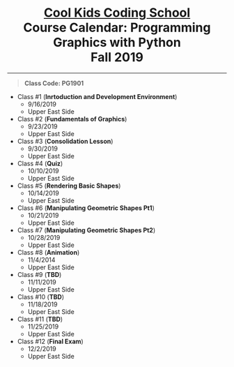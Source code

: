 # <center> [**Cool Kids Coding School**](http://www.coolkidscodingschool.com)<br>Course Calendar: **Programming Graphics with Python**<br>  Fall 2019

---
> **Class Code: PG1901**

+ Class #1 (**Inrtoduction and Development Environment**)
  + 9/16/2019
  + Upper East Side
+ Class #2 (**Fundamentals of Graphics**)
  + 9/23/2019
  + Upper East Side
+ Class #3 (**Consolidation Lesson**)
  + 9/30/2019
  + Upper East Side
+ Class #4 (**Quiz**)
  + 10/10/2019
  + Upper East Side
+ Class #5 (**Rendering Basic Shapes**)
  + 10/14/2019
  + Upper East Side
+ Class #6 (**Manipulating Geometric Shapes Pt1**)
  + 10/21/2019
  + Upper East Side
+ Class #7 (**Manipulating Geometric Shapes Pt2**)
  + 10/28/2019
  + Upper East Side
+ Class #8 (**Animation**)
  + 11/4/2014
  + Upper East Side
+ Class #9 (**TBD**)
  + 11/11/2019
  + Upper East Side
+ Class #10 (**TBD**)
  + 11/18/2019
  + Upper East Side
+ Class #11 (**TBD**)
  + 11/25/2019
  + Upper East Side
+ Class #12 (**Final Exam**)
  + 12/2/2019
  + Upper East Side
